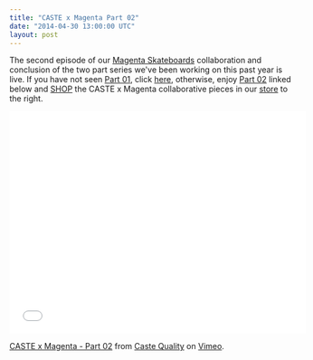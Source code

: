 ```yaml
---
title: "CASTE x Magenta Part 02"
date: "2014-04-30 13:00:00 UTC"
layout: post
---
```


<p>The second episode of our&nbsp;<a href="http://www.magentaskateboards.com">Magenta Skateboards</a> collaboration and conclusion of the two part series we&#39;ve been working on this past year is live. If you have not seen <a href="https://vimeo.com/90116548">Part 01</a>, click <a href="https://vimeo.com/90116548">here</a>, otherwise, enjoy <a href="https://vimeo.com/93339618">Part 02</a> linked below and <a href="http://store.castequality.com/">SHOP</a> the CASTE x Magenta collaborative pieces in our <a href="http://store.castequality.com/">store</a> to the right.&nbsp;</p>

<p><iframe allowfullscreen="" frameborder="0" height="393" mozallowfullscreen="" src="//player.vimeo.com/video/93339618" webkitallowfullscreen="" width="524"></iframe></p>

<p><a href="http://vimeo.com/93339618">CASTE x Magenta - Part 02</a> from <a href="http://vimeo.com/user16108071">Caste Quality</a> on <a href="https://vimeo.com">Vimeo</a>.</p>

